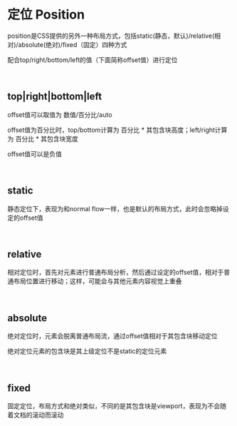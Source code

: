 # 定位 Position
position是CSS提供的另外一种布局方式，包括static(静态，默认)/relative(相对)/absolute(绝对)/fixed（固定）四种方式

配合top/right/bottom/left的值（下面简称offset值）进行定位

<br/>

## top|right|bottom|left
offset值可以取值为 数值/百分比/auto

offset值为百分比时，top/bottom计算为  百分比 * 其包含块高度；left/right计算为   百分比 * 其包含块宽度

offset值可以是负值

<br/>

## static
静态定位下，表现为和normal flow一样，也是默认的布局方式，此时会忽略掉设定的offset值

<br/>

## relative
相对定位时，首先对元素进行普通布局分析，然后通过设定的offset值，相对于普通布局位置进行移动；这样，可能会与其他元素内容视觉上重叠

<br/>

## absolute
绝对定位时，元素会脱离普通布局流，通过offset值相对于其包含块移动定位

绝对定位元素的包含块是其上级定位不是static的定位元素

<br/>

## fixed
固定定位，布局方式和绝对类似，不同的是其包含块是viewport，表现为不会随着文档的滚动而滚动
